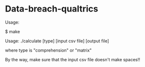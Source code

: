 # Data-breach-qualtrics

Usage: 

$ make

Usage: ./calculate [type] [input csv file] [output file]

where type is "comprehension" or "matrix"

By the way, make sure that the input csv file doesn't make spaces!!

